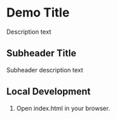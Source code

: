 # Demo Title

Description text

## Subheader Title

Subheader description text

## Local Development

1. Open index.html in your browser.